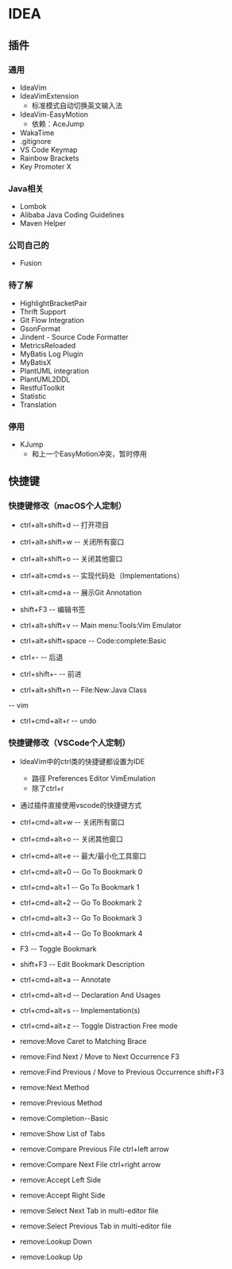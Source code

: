 # IDEA

## 插件

### 通用

- IdeaVim
- IdeaVimExtension
  - 标准模式自动切换英文输入法
- IdeaVim-EasyMotion
  - 依赖：AceJump
- WakaTime
- .gitignore
- VS Code Keymap
- Rainbow Brackets
- Key Promoter X

### Java相关

- Lombok
- Alibaba Java Coding Guidelines
- Maven Helper

### 公司自己的

- Fusion

### 待了解

- HighlightBracketPair
- Thrift Support
- Git Flow Integration
- GsonFormat
- Jindent - Source Code Formatter
- MetricsReloaded
- MyBatis Log Plugin
- MyBatisX
- PlantUML integration
- PlantUML2DDL
- RestfulToolkit
- Statistic
- Translation

### 停用

- KJump
  - 和上一个EasyMotion冲突，暂时停用

## 快捷键

### 快捷键修改（macOS个人定制）

- ctrl+alt+shift+d  --  打开项目

- ctrl+alt+shift+w  --  关闭所有窗口
- ctrl+alt+shift+o  --  关闭其他窗口

- ctrl+alt+cmd+s  --  实现代码处（Implementations）

- ctrl+alt+cmd+a  --  展示Git Annotation

- shift+F3  --  编辑书签

- ctrl+alt+shift+v  --  Main menu:Tools:Vim Emulator

- ctrl+alt+shift+space  --  Code:complete:Basic

- ctrl+-  --  后退
- ctrl+shift+-  --  前进

- ctrl+alt+shift+n  --  File:New:Java Class

-- vim
- ctrl+cmd+alt+r  --  undo


### 快捷键修改（VSCode个人定制）

- IdeaVim中的ctrl类的快捷键都设置为IDE
  - 路径 Preferences Editor VimEmulation
  - 除了ctrl+r

- 通过插件直接使用vscode的快捷键方式
- ctrl+cmd+alt+w  --  关闭所有窗口
- ctrl+cmd+alt+o  --  关闭其他窗口
- ctrl+cmd+alt+e  --  最大/最小化工具窗口

- ctrl+cmd+alt+0  --  Go To Bookmark 0
- ctrl+cmd+alt+1  --  Go To Bookmark 1
- ctrl+cmd+alt+2  --  Go To Bookmark 2
- ctrl+cmd+alt+3  --  Go To Bookmark 3
- ctrl+cmd+alt+4  --  Go To Bookmark 4

- F3  --  Toggle Bookmark
- shift+F3  --  Edit Bookmark Description

- ctrl+cmd+alt+a  --  Annotate
- ctrl+cmd+alt+d  --  Declaration And Usages
- ctrl+cmd+alt+s  --  Implementation(s)
- ctrl+cmd+alt+z  --  Toggle Distraction Free mode

- remove:Move Caret to Matching Brace
- remove:Find Next / Move to Next Occurrence  F3
- remove:Find Previous / Move to Previous Occurrence  shift+F3
- remove:Next Method
- remove:Previous Method
- remove:Completion--Basic 
- remove:Show List of Tabs
- remove:Compare Previous File  ctrl+left arrow
- remove:Compare Next File  ctrl+right arrow
- remove:Accept Left Side
- remove:Accept Right Side
- remove:Select Next Tab in multi-editor file
- remove:Select Previous Tab in multi-editor file
- remove:Lookup Down
- remove:Lookup Up  